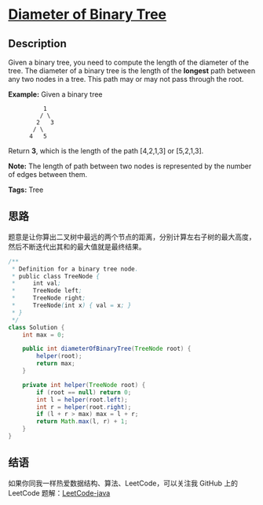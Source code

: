 # [Diameter of Binary Tree][title]

## Description

Given a binary tree, you need to compute the length of the diameter of the tree. The diameter of a binary tree is the length of the **longest** path between any two nodes in a tree. This path may or may not pass through the root.

**Example:**
Given a binary tree 

```
          1
         / \
        2   3
       / \     
      4   5    
```

Return **3**, which is the length of the path [4,2,1,3] or [5,2,1,3].

**Note:** The length of path between two nodes is represented by the number of edges between them.

**Tags:** Tree


## 思路

题意是让你算出二叉树中最远的两个节点的距离，分别计算左右子树的最大高度，然后不断迭代出其和的最大值就是最终结果。

```java
/**
 * Definition for a binary tree node.
 * public class TreeNode {
 *     int val;
 *     TreeNode left;
 *     TreeNode right;
 *     TreeNode(int x) { val = x; }
 * }
 */
class Solution {
    int max = 0;

    public int diameterOfBinaryTree(TreeNode root) {
        helper(root);
        return max;
    }

    private int helper(TreeNode root) {
        if (root == null) return 0;
        int l = helper(root.left);
        int r = helper(root.right);
        if (l + r > max) max = l + r;
        return Math.max(l, r) + 1;
    }
}
```


## 结语

如果你同我一样热爱数据结构、算法、LeetCode，可以关注我 GitHub 上的 LeetCode 题解：[LeetCode-java][ajl]



[title]: https://leetcode.com/problems/diameter-of-binary-tree
[ajl]: https://github.com/lovelife-li/LeetCode-java

